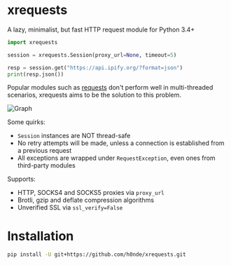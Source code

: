 # xrequests
A lazy, minimalist, but fast HTTP request module for Python 3.4+

```python
import xrequests

session = xrequests.Session(proxy_url=None, timeout=5)

resp = session.get("https://api.ipify.org/?format=json")
print(resp.json())
```

Popular modules such as [requests](https://github.com/psf/requests) don't perform well in multi-threaded scenarios, xrequests aims to be the solution to this problem.

![Graph](https://github.com/h0nde/xrequests/blob/main/performance_graph.png)

Some quirks:
- `Session` instances are NOT thread-safe
- No retry attempts will be made, unless a connection is established from a previous request
- All exceptions are wrapped under `RequestException`, even ones from third-party modules

Supports:
- HTTP, SOCKS4 and SOCKS5 proxies via `proxy_url`
- Brotli, gzip and deflate compression algorithms
- Unverified SSL via `ssl_verify=False`

# Installation
```bash
pip install -U git+https://github.com/h0nde/xrequests.git
```
